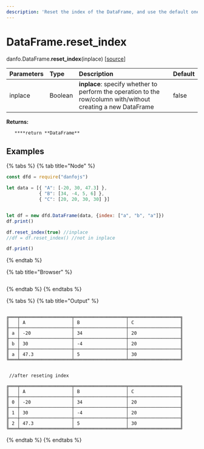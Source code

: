 ```yaml
---
description: 'Reset the index of the DataFrame, and use the default one instead.'
---
```


# DataFrame.reset\_index

danfo.DataFrame.**reset\_index**\(inplace\) \[[source](https://github.com/opensource9ja/danfojs/blob/cf5c7ae3a009458e61eedd18d9c9b5b6b10d5276/danfojs/src/core/frame.js#L125)\]

| Parameters | Type | Description | Default |
| :--- | :--- | :--- | :--- |
| inplace | Boolean | **inplace**: specify whether to perform the operation to the row/column with/without creating a new DataFrame | false |

**Returns:**

       ****return **DataFrame**

## **Examples**

{% tabs %}
{% tab title="Node" %}
```javascript
const dfd = require("danfojs")

let data = [{ "A": [-20, 30, 47.3] },
            { "B": [34, -4, 5, 6] },
            { "C": [20, 20, 30, 30] }]


let df = new dfd.DataFrame(data, {index: ["a", "b", "a"]})
df.print()

df.reset_index(true) //inplace
//df = df.reset_index() //not in inplace

df.print()

```
{% endtab %}

{% tab title="Browser" %}
```

```
{% endtab %}
{% endtabs %}

{% tabs %}
{% tab title="Output" %}
```text

╔═══╤═══════════════════╤═══════════════════╤═══════════════════╗
║   │ A                 │ B                 │ C                 ║
╟───┼───────────────────┼───────────────────┼───────────────────╢
║ a │ -20               │ 34                │ 20                ║
╟───┼───────────────────┼───────────────────┼───────────────────╢
║ b │ 30                │ -4                │ 20                ║
╟───┼───────────────────┼───────────────────┼───────────────────╢
║ a │ 47.3              │ 5                 │ 30                ║
╚═══╧═══════════════════╧═══════════════════╧═══════════════════╝


 //after reseting index

╔═══╤═══════════════════╤═══════════════════╤═══════════════════╗
║   │ A                 │ B                 │ C                 ║
╟───┼───────────────────┼───────────────────┼───────────────────╢
║ 0 │ -20               │ 34                │ 20                ║
╟───┼───────────────────┼───────────────────┼───────────────────╢
║ 1 │ 30                │ -4                │ 20                ║
╟───┼───────────────────┼───────────────────┼───────────────────╢
║ 2 │ 47.3              │ 5                 │ 30                ║
╚═══╧═══════════════════╧═══════════════════╧═══════════════════╝
```
{% endtab %}
{% endtabs %}

